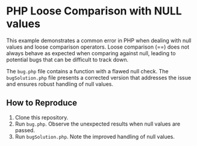 # PHP Loose Comparison with NULL values

This example demonstrates a common error in PHP when dealing with null values and loose comparison operators.  Loose comparison (==) does not always behave as expected when comparing against null, leading to potential bugs that can be difficult to track down.

The `bug.php` file contains a function with a flawed null check. The `bugSolution.php` file presents a corrected version that addresses the issue and ensures robust handling of null values.

## How to Reproduce

1. Clone this repository.
2. Run `bug.php`. Observe the unexpected results when null values are passed.
3. Run `bugSolution.php`.  Note the improved handling of null values.